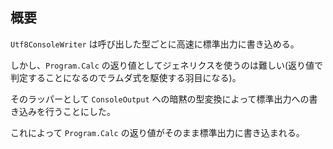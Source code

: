 ﻿## 概要

`Utf8ConsoleWriter` は呼び出した型ごとに高速に標準出力に書き込める。

しかし、`Program.Calc` の返り値としてジェネリクスを使うのは難しい(返り値で判定することになるのでラムダ式を駆使する羽目になる)。

そのラッパーとして `ConsoleOutput` への暗黙の型変換によって標準出力への書き込みを行うことにした。

これによって `Program.Calc` の返り値がそのまま標準出力に書き込まれる。